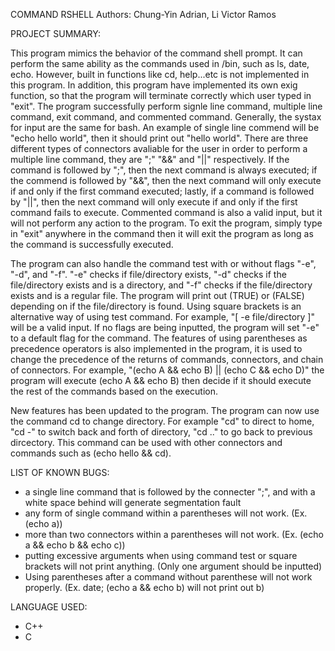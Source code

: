 COMMAND RSHELL
Authors:
	Chung-Yin Adrian, Li
	Victor Ramos

PROJECT SUMMARY:

This program mimics the behavior of the command shell prompt. It can perform the same ability as the commands used in
/bin, such as ls, date, echo. However, built in functions like cd, help...etc is not implemented in this program. In addition,
this program have implemented its own exig function, so that the program will terminate correctly which user typed in "exit".
The program successfully perform signle line command, multiple line command, exit command, and commented command. Generally,
the systax for input are the same for bash. An example of single line commend will be "echo hello world", then it should
print out "hello world". There are three different types of connectors avaliable for the user in order to perform a multiple line
command, they are ";" "&&" and "||" respectively. If the command is followed by ";", then the next command is always executed;
if the commend is followed by "&&", then the next command will only execute if and only if the first command executed; lastly,
if a command is followed by "||", then the next command will only execute if and only if the first command fails to execute.
Commented command is also a valid input, but it will not perform any action to the program. To exit the program, simply type in
"exit" anywhere in the command then it will exit the program as long as the command is successfully executed. 

The program can also handle the command test with or without flags "-e", "-d", and "-f". "-e" checks if file/directory exists, "-d" checks if the file/directory exists and is a directory, and "-f" checks if the file/directory exists and is a regular file. The program will print out (TRUE) or (FALSE) depending on if the file/directory is found. Using square brackets is an alternative way of using test command. For example, "[ -e file/directory ]" will be a valid input. If no flags are being inputted, the program will set "-e" to a default flag for the command. The features of using parentheses as precedence operators is also implemented in the program, it is used to change the precedence of the returns of commands, connectors, and chain of connectors. For example, "(echo A && echo B) || (echo C && echo D)" the program will execute (echo A && echo B) then decide if it should execute the rest of the commands based on the execution.

New features has been updated to the program. The program can now use the command cd to change directory. For example "cd" to direct to home, "cd -" to switch back and forth of directory, "cd .." to go back to previous dircectory. This command can be used with other connectors and commands such as (echo hello && cd).

LIST OF KNOWN BUGS:

- a single line command that is followed by the connecter ";", and with a white space behind will generate segmentation fault
- any form of single command within a parentheses will not work. (Ex. (echo a))
- more than two connectors within a parentheses will not work. (Ex. (echo a && echo b && echo c))
- putting excessive arguments when using command test or square brackets will not print anything. (Only one argument should be inputted)
- Using parentheses after a command without parenthese will not work properly. (Ex. date; (echo a && echo b) will not print out b)

LANGUAGE USED:
- C++
- C
